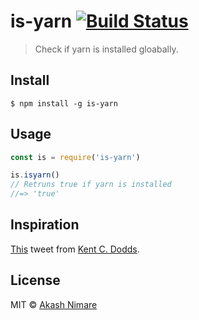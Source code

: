 # is-yarn [![Build Status](https://travis-ci.org/akashnimare/is-yarn.svg?branch=master)](https://travis-ci.org/akashnimare/is-yarn)

> Check if yarn is installed gloabally.

## Install

```
$ npm install -g is-yarn
```

## Usage

```js
const is = require('is-yarn')

is.isyarn()
// Retruns true if yarn is installed
//=> 'true'
```

## Inspiration
[This](https://twitter.com/kentcdodds/status/788218953768116224) tweet from [Kent C. Dodds](https://github.com/kentcdodds).

## License

MIT © [Akash Nimare](http://akashnimare.in)
